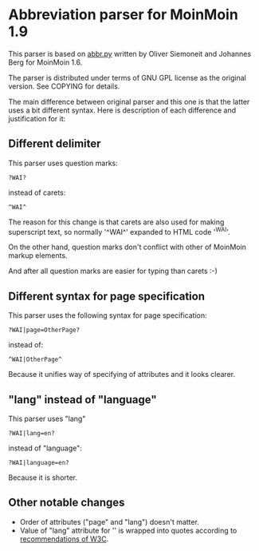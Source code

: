 Abbreviation parser for MoinMoin 1.9
====================================

This parser is based on [abbr.py][1] written by Oliver Siemoneit and
Johannes Berg for MoinMoin 1.6.

The parser is distributed under terms of GNU GPL license as the
original version.  See COPYING for details.

The main difference between original parser and this one is that the
latter uses a bit different syntax.  Here is description of each
difference and justification for it:


Different delimiter
-------------------

This parser uses question marks:

    ?WAI?

instead of carets:

    ^WAI^

The reason for this change is that carets are also used for making
superscript text, so normally '^WAI^' expanded to HTML code
'<sup>WAI</sup>'.

On the other hand, question marks don't conflict with other of
MoinMoin markup elements.

And after all question marks are easier for typing than carets :-)


Different syntax for page specification
---------------------------------------

This parser uses the following syntax for page specification:

    ?WAI|page=OtherPage?

instead of:

    ^WAI|OtherPage^

Because it unifies way of specifying of attributes and it looks
clearer.


"lang" instead of "language"
----------------------------

This parser uses "lang"

    ?WAI|lang=en?

instead of "language":

    ?WAI|language=en?

Because it is shorter.


Other notable changes
---------------------

 - Order of attributes ("page" and "lang") doesn't matter.
 - Value of "lang" attribute for '<abbr>' is wrapped into quotes
   according to [recommendations of W3C][2].


[1]: http://moinmo.in/ParserMarket/Abbreviation
[2]: http://www.w3.org/TR/REC-html40/intro/sgmltut.html#h-3.2.2


